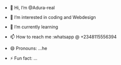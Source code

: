 - 👋 Hi, I’m @Adura-real
- 👀 I’m interested in coding and Webdesign
- 🌱 I’m currently learning

- 📫 How to reach me :whatsapp @ +2348115556394
- 😄 Pronouns: ...he
- ⚡ Fun fact: ...

<!---
Adura-real/Adura-real is a ✨ special ✨ repository because its `README.md` (this file) appears on your GitHub profile.
You can click the Preview link to take a look at your changes.
--->
